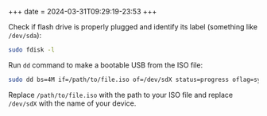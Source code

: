 +++
date = 2024-03-31T09:29:19-23:53
+++

Check if flash drive is properly plugged and identify its label (something like `/dev/sda`):

```bash
sudo fdisk -l
```

Run `dd` command to make a bootable USB from the ISO file:

```bash
sudo dd bs=4M if=/path/to/file.iso of=/dev/sdX status=progress oflag=sync
```

Replace `/path/to/file.iso` with the path to your ISO file and replace `/dev/sdX` with the name of your device.
